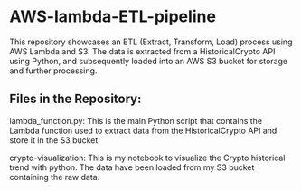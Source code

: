 # AWS-lambda-ETL-pipeline
This repository showcases an ETL (Extract, Transform, Load) process using AWS Lambda and S3. The data is extracted from a HistoricalCrypto API using Python, and subsequently loaded into an AWS S3 bucket for storage and further processing.

## Files in the Repository:
lambda_function.py: This is the main Python script that contains the Lambda function used to extract data from the HistoricalCrypto API and store it in the S3 bucket.

crypto-visualization: This is my notebook to visualize the Crypto historical trend with python. The data have been loaded from my S3 bucket containing the raw data.
